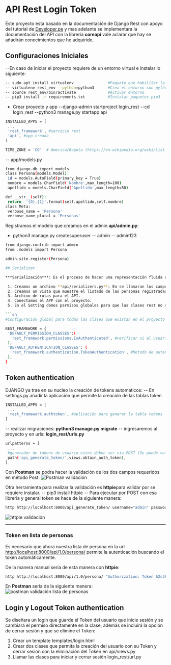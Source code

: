 # API Rest Login Token

Este proyecto esta basado en la documentación de Django Rest con apoyo del tutorial de [Developer.pe](https://www.youtube.com/watch?v=kh4YFQrvVyE&list=PLMbRqrU_kvbRzgD2s7JHvJxGs6FdvFjg9&index=6) y mas adelante se implementara la documentación del API con la librería **coreapi** vale aclarar que hay se añadirán conocimientos que he adquirido.

## Configuraciones Iniciales

--En caso de iniciar el proyecto requiere de un entorno virtual e instalar lo siguiente:

```sh
-- sudo apt install virtualenv               #Paquete que habilitar la creación del entorno
-- virtualenv rest_env --python=python3      #Crea el entorno con python3
-- source rest_env/bin/activate              #Activar entorno
-- pip3 install -r requirements.txt          #Instalar paquetes pip3
```

- Crear proyecto y app
--django-admin startproject login_rest
--cd login_rest
--python3 manage.py startapp api

```sh
INSTALLED_APPS = [
 ...
 'rest_framework', #servicio rest
 'api', #app creada
]

TIME_ZONE = 'CO'  # America/Bogota (https://en.wikipedia.org/wiki/List_of_tz_database_time_zones)
```

-- app/models.py

```sh
from django.db import models
class Persona(models.Model):
 id = models.AutoField(primary_key = True)
 nombre = models.CharField('Nombre',max_length=100)
 apellido = models.CharField('Apellido',max_length=50)

def __str__(self):
 return  '{0},{1}'.format(self.apellido,self.nombre)
class Meta:
 verbose_name = 'Persona'
 verbose_name_plural = 'Personas'
```

Registramos el modelo que creamos en el admin **api/admin.py**:

- python3 manage.py createsuperuser
-- admin
-- admin123

```sh
from django.contrib import admin
from .models import Persona

admin.site.register(Persona)

## Serializar

***Serialización***: Es el proceso de hacer una representación fluida de los datos que podemos transferir a través de la red. ***Deserialización*** es su proceso inverso.

 1. Creamos un archivo **api/serializers.py**: En se llamaran los campos del modelo a serializar con Json.
 2. Creamos un vista que muestre el listado de las personas registradas en la BD.
 3. Archivo de rutas para el API.
 4. Conectamos el APP con el proyecto.
 5. En el Setting damos permisos globales para que las clases rest no sean visualizadas sin primero logearse y por loggin con token

```sh
#Configuración global para todas las clases que existan en el proyecto

REST_FRAMEWORK = {
 'DEFAULT_PERMISSION_CLASSES':(
  'rest_framework.permissions.IsAuthenticated', #verificar si el usuario inicio sesión antes de acceder a una ruta del API
 ),
 'DEFAULT_AUTHENTICATION_CLASSES': (
  'rest_framework.authentication.TokenAuthentication', #Metodo de autenticación por TOKEN
 ),
}
```

## Token authentication

DJANGO ya trae en su nucleo la creación de tokens automaticos:
-- En settings.py añadir la aplicación que permite la creación de las tablas token

```sh
INSTALLED_APPS = [
 ...
 'rest_framework.authtoken', #aplicación para generar la tabla tokens 
]
```

-- realizar migraciones: **python3 manage.py migrate**
-- ingresaremos al proyecto y en urls: **login_rest/urls.py** 

```sh
urlpatterns = [
 ...
 #generador de tokens de usuario estos deben ser via POST (Se puede validar en Postman)
 path('api_generate_token/',views.obtain_auth_token),
]
```

Con **Postman** se podra hacer la validación de los dos campos requeridos en método Post:
![Postman validación](https://lh3.googleusercontent.com/Vm6M3Nd0aXqdGANjlt1jo59QvLfQnaY5lp2w-5uKGot16L3M8TNXpm8Mk3QBI42jtlMEl6Ik0Lro0kNdnShv32QYf51Z9yVnSAlFJRpML1YJQIYncb9SjEComyiqev-v0bC3pNSlrnTX4CC8W-caPtkmRzlS0ogQBSZYzMB5eYXrt_vQq-BmSImJUaM8XhUw-l2LoxMPAonwKltQLYs_XGf23LodK7hJ9ngQscALa8XF6dUyPuMO-bArmyjmNsH_b9Niy86hGGjC6hKbfvejDnpdRkYJ2-bcnrKn5yWEcFIjmRIGIS8H8cx3-22uuPDJAk4c87U7zEtN4bipfiikyV6kFrSv2JD6kyDhxAP4SaL3_h_JRZ0pzmq24gcWF5oDGh5QyHEaEWR_lG354ui4spVG6yTfIWGxerb2MfMBtz87zSzp0010WBiRr2C7f9qJl-hy0O1uSWXIG3WwfFiLPrTT-1VdAWD2pZDhFYPd887RXUO-TyymdizIL6HigM8QOlWbsUTyBjKB6cK3FhZv-Nzbi7O3laVnC_1sSjJB9RVxkHBkFXCel2KT6eLR3m8mOEdQdWhUifieVJ92Tm9XdCv3ebEaiSSOy28fNP3WWY3lhQbHYl5pAfhc14PVBFGlKI844giU_ZcehYv1o8pSPmzUKPGXXvzjexZ2LKRY7xIgZcMQY7Buj4KEStgH0A=w993-h604-no)

Otra herramienta para realizar la validación es **httpie**para validar por se requiere instalar.
-- pip3 install httpie
-- Para ejecutar por POST con esa libreria y general token se hace de la siguiente manera:

```sh
http http://localhost:8000/api_generate_token/ username="admin" password="admin123"
```

![httpie validación](https://lh3.googleusercontent.com/-wdSDq0fDuNh2dndNhVttt2k2JOijo9JU1LmdF0b0wF9ZykVE3xi5k8qbVadOLFQxQWn7SZeO_HsBI42NS0jsEppqfkfXEpXms_veUVeIpUrhBpmfdvwjz8Lm501bZPoB01-OO7HUXAgSeYxalV6UDdR90GFfTr75g5QMsOxwfljxNNKzZxLIV88SvI-MHBby4WJ7XJPJUKlFaspKBSUtWSK0cNWvwZs_Rha1iTjpUaZTQtvx2Oc1fSB7Coqx_kZApDuBpivvTAvUu477OH7R4yn8pnrM18cSJBdMrjW1roORbQBfqTBcaT5MMzBjK4c-RjlrKRBJSn5KG03MQ5sU4G0XeKsMGO86P3WnXOxqM5LnxK_Z3sTTV-9G8mkV_Ahwb5RX0viKAhOADx9Qb2BKcKzv_G5WsxMmxVDXSEmVXZictZNPpcablfjdwYGt1GAxh3VY7SwN2oKaDW-B5QACnFGmxXSiHvJKUuMyDm3QHAw7XaZKVxYgajBiQ0USAILPUojXAp-cuFV4mguBP1kWKg_RZJWtnnCbpFD6ugTgyjyKkGb03UT4eSz4xQYPCxbRWeAHK_Mi2EJ2HGt5Xbf8tCAfb7qT-gn5oSurZTOgKtSsOUnpwVW97l7RUgDXtaQTv0pL8W8QQ4bwqJbfIoXOivZKnJZDnZ_N2-iFmcHudvfPTHrMBSNG3pmyuLc0SvcYeQ9lYf8A1Rw5WRUbsv-H-DST9hicy1tZ6hFsyJbu7RGIRvf-wttbN0=w1174-h250-no)

<hr>

### Token en lista de personas

Es necesario que ahora nuestra lista de persona en la url [http://localhost:8000/api/1.0/persona/](http://localhost:8000/api/1.0/persona/) permite la autenticación buscando el token automáticamente.

De la manera manual seria de esta manera con **httpie**:

```sh
http http://localhost:8000/api/1.0/persona/ "Authorization: Token 62c36405d4927915d24afd1b0baeb1931183b052"
```

En **Postman** seria de la siguiente manera:
![postman validación lista de personas](https://lh3.googleusercontent.com/KIndtpZ-81yiBIf2yKjfkw0KhBo915SooU4D3TrQvY6-E8dou_uXvrrPPAuFbN9Wxpv5VmknghoyGrrktIXO1W7Dl4ltFwo7x7RHqcb3rmWJuXbVDkjB6UwOIZi1Uj-f_6hmWYnwYe8U1Wpw9-bXUXjXGpMe_D0biouX5ZeAM1rrH8khfwYNZAuOHohmkK7nR4J1vE7vD5xmBMkexBIeZc2-Vzxw_CI35ZKvJ7jsx0Qp2BdRw-jHoQgx2o8e23TiS6Ra3gazz5oF4uZXc7UrSMcFHK6egDgY7yhkW2gxfrnBHJfkNtq1GmgFvzMKNOjqLB4td3_megcZE7-AQuiz_kHDTBgRqvbRXC-EiRgfTT6Xr8qCTL5ffGfeWoGzwv3W52zl8Uz15GKVAEeHv4fgcVE_gsBtE00Xv742TZWFH4yfjsBPdLpb_mMwFU6BSgZaHVEgLUNUB14B6fjKeunqNE3NA7W-jUbx1Cb8ds3rpb8EjTtOYmVElsV1ZwfWes5HcKhsktfGNjeigwYK_0bFtV45zXmiopBWa3DOETBQhH7g1SXyoKtKtsw0r8Dj8dURMvxrpZ5HaPqIL1AmOzm9paE6jry2ycqJVDI-gHFlwrfykTrXnGaVEu2J0TSIkrkFFuAHm39IYgNMppHn--BhOi7mGtM5gbM1UhhJqJaPj443MlQfJFcpbDmXae7Yxg=w980-h729-no)

## Login y Logout Token authentication

Se diseñara un login que guarde el Token del usuario que inicie sesión y se cambiara el permiso directamente en la clase, además se incluirá la opción de cerrar sesión y que se elimine el Token:

 1. Crear un template templates/login.html
 2. Crear dos clases que permita la creación del usuario con su Token y cerrar sesión con la eliminación del Token en api/views.py 
 3. Llamar las clases para iniciar y cerrar sesión login_rest/url.py
